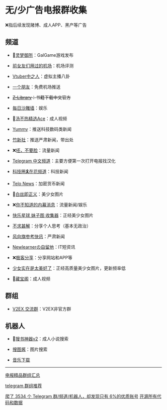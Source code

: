 # 无/少广告电报群收集

❌指后续发现赌博、成人APP、黑产等广告

## 频道

- 🔞[灵梦御所](https://t.me/lmys8 "灵梦御所")：GalGame游戏发布

- [前女友们用过的机场](https://t.me/gebaopiCloud "前女友们用过的机场")：机场评测

- [Vtuber中之人](https://t.me/VTBs_irl "Vtuber中之人")：虚拟主播八卦

- [一个朋友](https://t.me/sxtnbhz "一个朋友")：免费机场推送

- ~~[Z-Library](https://t.me/zlib_china_official "Z-Library")：书籍下载中文官方~~

- [每日沙雕墙](https://t.me/woshadiao "每日沙雕墙")：娱乐

- 🔞[汤不热精选Ace](https://t.me/tumblrAce "汤不热精选Ace")：成人视频

- [Yummy](https://t.me/GodlyNews1 "Yummy")：推送科技数码类新闻

- [竹新社](https://t.me/tnews365 "竹新社")：推送严肃新闻，带出处

- ❌[呸，不要脸](https://t.me/pei1234 "呸，不要脸")：流量新闻

- [Telegram 中文频道](https://t.me/tgcnz "Telegram 中文频道")：主要方便第一次打开电报找汉化

- [科技圈🎗在花频道](https://t.me/TestFlightCN)：科技新闻

- [Telo News](https://t.me/telonews_cn)：加密货币新闻

- 🔞[白丝即正义](https://t.me/baisi)：美少女图片

- ❌[你不知道的内幕消息](https://t.me/inside1024)：流量新闻/娱乐

- [快乐星球 妹子图 收集器](https://t.me/botmzt)：正经美少女图片

- [不求甚解](https://t.me/fakeye)：分享个人思考（基本无政治）

- [风向旗参考快讯](https://t.me/xhqcankao)：严肃新闻

- [Newlearnerの自留地](https://t.me/NewlearnerChannel)：IT短资讯

- ❌[极客分享](https://t.me/geekshare)：分享网站和APP等

- [少女实在是太美好了](https://t.me/tastegirl)：正经高质量美少女图片，更新频率低

- 🔞[藏宝阁](https://t.me/cangbaogee)：成人视频

## 群组

- [V2EX 交流群](https://t.me/V2EXPro)：V2EX非官方群

## 机器人

- 🔞[搜书神器v2](https://t.me/sosdbot)：成人小说搜索

- [搜图酱](https://t.me/soutubot)：图片搜索

- [音乐下载](https://t.me/music_v1bot)

------------

[电报精品群组汇总](https://v2ex.com/t/1017423)

[telegram 群组推荐](https://www.v2ex.com/t/554691)

[爬了 3534 个 Telegram 群/频道/机器人，却发现只有 6%的优质账号](https://www.v2ex.com/t/951729)
[开源所有代码和数据](https://github.com/jackhawks/rectg)
